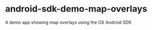 android-sdk-demo-map-overlays
=============================

A demo app showing map overlays using the OS Android SDK
